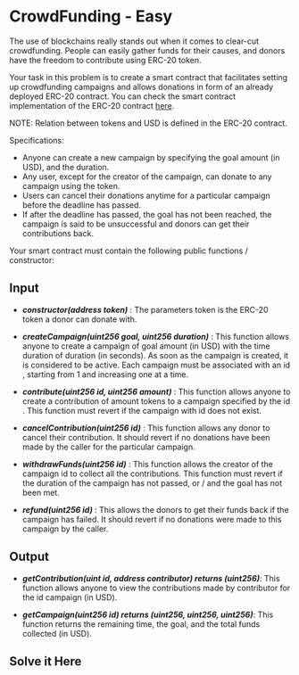 # CrowdFunding - Easy

The use of blockchains really stands out when it comes to clear-cut crowdfunding. People can easily gather funds for their causes, and donors have the freedom to contribute using ERC-20 token.

Your task in this problem is to create a smart contract that facilitates setting up crowdfunding campaigns and allows donations in form of an already deployed ERC-20 contract. You can check the smart contract implementation of the ERC-20 contract [here](https://dapp-world.com/smartbook/crowdfunding-problems---erc20-contract-sxVy).

NOTE: Relation between tokens and USD is defined in the ERC-20 contract.

Specifications:

- Anyone can create a new campaign by specifying the goal amount (in USD), and the duration.
- Any user, except for the creator of the campaign, can donate to any campaign using the token.
- Users can cancel their donations anytime for a particular campaign before the deadline has passed.
- If after the deadline has passed, the goal has not been reached, the campaign is said to be unsuccessful and donors can get their contributions back.

Your smart contract must contain the following public functions / constructor:

## Input

- ***constructor(address token)*** : The parameters token is the ERC-20 token a donor can donate with.

- ***createCampaign(uint256 goal, uint256 duration)*** : This function allows anyone to create a campaign of goal amount (in USD) with the time duration of duration (in seconds). As soon as the campaign is created, it is considered to be active. Each campaign must be associated with an id , starting from 1 and increasing one at a time.

- ***contribute(uint256 id, uint256 amount)*** : This function allows anyone to create a contribution of amount tokens to a campaign specified by the id . This function must revert if the campaign with id does not exist.

- ***cancelContribution(uint256 id)*** : This function allows any donor to cancel their contribution. It should revert if no donations have been made by the caller for the particular campaign.

- ***withdrawFunds(uint256 id)*** : This function allows the creator of the campaign id to collect all the contributions. This function must revert if the duration of the campaign has not passed, or / and the goal has not been met.

- ***refund(uint256 id)*** : This allows the donors to get their funds back if the campaign has failed. It should revert if no donations were made to this campaign by the caller.

## Output

- ***getContribution(uint id, address contributor) returns (uint256)***: This function allows anyone to view the contributions made by contributor for the id campaign (in USD).

- ***getCampaign(uint256 id) returns (uint256, uint256, uint256)***: This function returns the remaining time, the goal, and the total funds collected (in USD).

## Solve it Here
